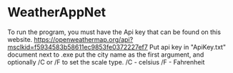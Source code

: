 # WeatherAppNet
To run the program, you must have the Api key that can be found on this website. 
https://openweathermap.org/api?msclkid=f5934583b58611ec9853fe0372227ef7
Put api key in "ApiKey.txt" document next to .exe 
put the city name as the first argument, and optionally /C or /F to set the scale type.
/C - celsius
/F - Fahrenheit
